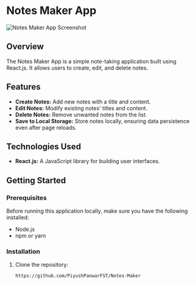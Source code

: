 # Notes Maker App

![Notes Maker App Screenshot](screenshot.png)

## Overview

The Notes Maker App is a simple note-taking application built using React.js. It allows users to create, edit, and delete notes.

## Features

- **Create Notes:** Add new notes with a title and content.
- **Edit Notes:** Modify existing notes' titles and content.
- **Delete Notes:** Remove unwanted notes from the list.
- **Save to Local Storage:** Store notes locally, ensuring data persistence even after page reloads.

## Technologies Used

- **React.js:** A JavaScript library for building user interfaces.

## Getting Started

### Prerequisites

Before running this application locally, make sure you have the following installed:

- Node.js
- npm or yarn

### Installation

1. Clone the repository:

   ```bash
   https://github.com/PiyushPanwarFST/Notes-Maker
